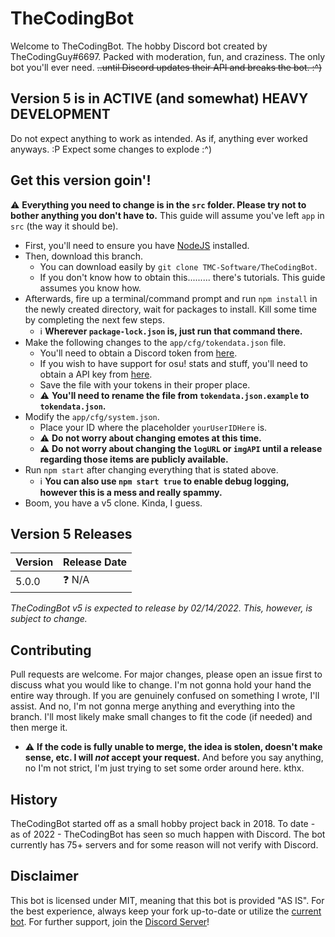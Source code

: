 # TheCodingBot
Welcome to TheCodingBot. The hobby Discord bot created by TheCodingGuy#6697.
Packed with moderation, fun, and craziness. The only bot you'll ever need.
~~..until Discord updates their API and breaks the bot. :^)~~


## Version 5 is in ACTIVE (and somewhat) HEAVY DEVELOPMENT
Do not expect anything to work as intended. As if, anything ever worked anyways. :P
Expect some changes to explode :^)


## Get this version goin'!
:warning: **Everything you need to change is in the `src` folder. Please try not to bother anything you don't have to.**
This guide will assume you've left `app` in `src` (the way it should be).
- First, you'll need to ensure you have [NodeJS](https://nodejs.org/) installed.
- Then, download this branch.
  - You can download easily by `git clone TMC-Software/TheCodingBot`.
  - If you don't know how to obtain this......... there's tutorials. This guide assumes you know how.
- Afterwards, fire up a terminal/command prompt and run `npm install` in the newly created directory, wait for packages to install. Kill some time by completing the next few steps.
  - :information_source: **Wherever `package-lock.json` is, just run that command there.**
- Make the following changes to the `app/cfg/tokendata.json` file.
  - You'll need to obtain a Discord token from [here](https://discord.com/developers/applications/).
  - If you wish to have support for osu! stats and stuff, you'll need to obtain a API key from [here](https://osu.ppy.sh/p/api/).
  - Save the file with your tokens in their proper place.
  - :warning: **You'll need to rename the file from `tokendata.json.example` to `tokendata.json`.**
- Modify the `app/cfg/system.json`.
  - Place your ID where the placeholder `yourUserIDHere` is.
  - :warning: **Do not worry about changing emotes at this time.**
  - :warning: **Do not worry about changing the `logURL` or `imgAPI` until a release regarding those items are publicly available.**
- Run `npm start` after changing everything that is stated above.
  - :information_source: **You can also use `npm start true` to enable debug logging, however this is a mess and really spammy.**
- Boom, you have a v5 clone. Kinda, I guess.


## Version 5 Releases

| Version | Release Date |
| ------- | ------------ |
| 5.0.0   | ❓ N/A       |
*TheCodingBot v5 is expected to release by 02/14/2022. This, however, is subject to change.*


## Contributing
Pull requests are welcome. For major changes, please open an issue first to discuss what you would like to change.
I'm not gonna hold your hand the entire way through. If you are genuinely confused on something I wrote, I'll assist.
And no, I'm not gonna merge anything and everything into the branch. I'll most likely make small changes to fit the code (if needed) and then merge it.
 - :warning: **If the code is fully unable to merge, the idea is stolen, doesn't make sense, etc. I will *not* accept your request.**
And before you say anything, no I'm not strict, I'm just trying to set some order around here. kthx.


## History
TheCodingBot started off as a small hobby project back in 2018. To date - as of 2022 - TheCodingBot has seen so much happen with Discord. The bot currently has 75+ servers and for some reason will not verify with Discord.

## Disclaimer
This bot is licensed under MIT, meaning that this bot is provided "AS IS". For the best experience, always keep your fork up-to-date or utilize the [current bot](https://discord.com/oauth2/authorize?client_id=438532019924893707&permissions=8&scope=applications.commands%20bot).
For further support, join the [Discord Server](https://discord.gg/HdKeWtV)!